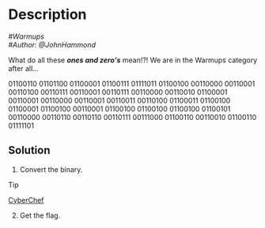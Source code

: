 # Description

_#Warmups_<br>
_#Author: @JohnHammond_<br>

What do all these ***ones and zero's*** mean!?! We are in the Warmups category after all...<br>

01100110 01101100 01100001 01100111 01111011 01100100 00110000 00110001 00110100 00110111 00110001 00110111 00110000 00110010 01100001 00110001 00110000 00110001 00110011 00110100 01100011 01100100 01100001 01100100 00110001 01100100 01100100 01100100 01100101 00110000 00110110 00110110 00110111 00111000 01100110 00110010 01100110 01111101

## Solution

1. Convert the binary.<br>

> [!TIP]
> [CyberChef](https://gchq.github.io/CyberChef/#recipe=From_Binary('Space',8))

2. Get the flag.
